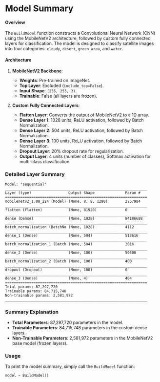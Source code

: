 # Model Summary

#### Overview
The `BuildModel` function constructs a Convolutional Neural Network (CNN) using the MobileNetV2 architecture, followed by custom fully connected layers for classification. The model is designed to classify satellite images into four categories: `cloudy`, `desert`, `green_area`, and `water`.

#### Architecture
1. **MobileNetV2 Backbone**:
   - **Weights**: Pre-trained on ImageNet.
   - **Top Layer**: Excluded (`include_top=False`).
   - **Input Shape**: `(255, 255, 3)`.
   - **Trainable**: False (all layers are frozen).

2. **Custom Fully Connected Layers**:
   - **Flatten Layer**: Converts the output of MobileNetV2 to a 1D array.
   - **Dense Layer 1**: 1028 units, ReLU activation, followed by Batch Normalization.
   - **Dense Layer 2**: 504 units, ReLU activation, followed by Batch Normalization.
   - **Dense Layer 3**: 100 units, ReLU activation, followed by Batch Normalization.
   - **Dropout Layer**: 20% dropout rate for regularization.
   - **Output Layer**: 4 units (number of classes), Softmax activation for multi-class classification.

### Detailed Layer Summary
```
Model: "sequential"
_________________________________________________________________
Layer (type)                 Output Shape              Param #   
=================================================================
mobilenetv2_1.00_224 (Model) (None, 8, 8, 1280)        2257984   
_________________________________________________________________
flatten (Flatten)            (None, 81920)             0         
_________________________________________________________________
dense (Dense)                (None, 1028)              84186688  
_________________________________________________________________
batch_normalization (BatchNo (None, 1028)              4112      
_________________________________________________________________
dense_1 (Dense)              (None, 504)               518616    
_________________________________________________________________
batch_normalization_1 (Batch (None, 504)               2016      
_________________________________________________________________
dense_2 (Dense)              (None, 100)               50500     
_________________________________________________________________
batch_normalization_2 (Batch (None, 100)               400       
_________________________________________________________________
dropout (Dropout)            (None, 100)               0         
_________________________________________________________________
dense_3 (Dense)              (None, 4)                 404       
=================================================================
Total params: 87,297,720
Trainable params: 84,715,748
Non-trainable params: 2,581,972
_________________________________________________________________
```

### Summary Explanation
- **Total Parameters**: 87,297,720 parameters in the model.
- **Trainable Parameters**: 84,715,748 parameters in the custom dense layers.
- **Non-Trainable Parameters**: 2,581,972 parameters in the MobileNetV2 base model (frozen layers).

### Usage
To print the model summary, simply call the `BuildModel` function:
```python
model = BuildModel()
```